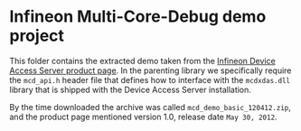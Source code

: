 # Infineon Multi-Core-Debug demo project

This folder contains the extracted demo taken from the [Infineon Device Access Server product page](https://www.infineon.com/cms/en/product/promopages/das/#!?fileId=db3a30431ed1d7b2011f469ac40e56af). 
In the parenting library we specifically require the `mcd_api.h` header file that 
defines how to interface with the `mcdxdas.dll` library that is shipped with the
Device Access Server installation.

By the time downloaded the archive was called `mcd_demo_basic_120412.zip`, and the product page mentioned version 1.0, release date `May 30, 2012`.